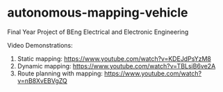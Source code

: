 # autonomous-mapping-vehicle
Final Year Project of BEng Electrical and Electronic Engineering




Video Demonstrations:
1. Static mapping: https://www.youtube.com/watch?v=KDEJdPsYzM8 
2. Dynamic mapping: https://www.youtube.com/watch?v=TBLsiB6ve2A 
3. Route planning with mapping: https://www.youtube.com/watch?v=nB8XvEBVgZQ 


